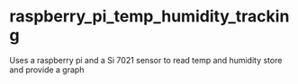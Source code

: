 # raspberry_pi_temp_humidity_tracking
Uses a raspberry pi and a Si 7021 sensor to read temp and humidity store and provide a graph
